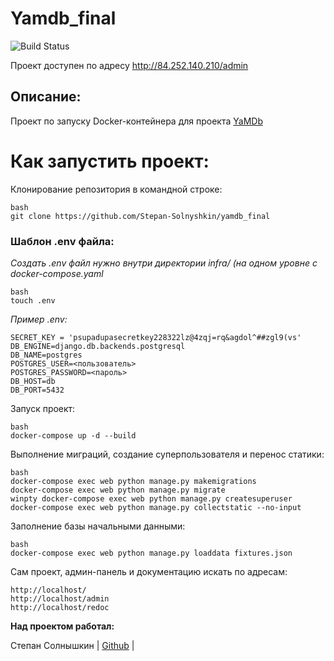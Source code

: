 
# Yamdb_final #

![Build Status](https://github.com/Stepan-Solnyshkin/yamdb_final/actions/workflows/yamdb_workflow.yml/badge.svg)

Проект доступен по адресу http://84.252.140.210/admin

## Описание: ##


Проект по запуску Docker-контейнера для проекта [YaMDb](https://github.com/Stepan-Solnyshkin/api_yamdb)


# Как запустить  проект:

Клонирование репозитория в командной строке:

```
bash
git clone https://github.com/Stepan-Solnyshkin/yamdb_final
```
### Шаблон .env файла:
*Создать .env файл нужно внутри директории infra/ (на одном уровне с docker-compose.yaml*
```
bash
touch .env
```
*Пример .env:*
```
SECRET_KEY = 'psupadupasecretkey228322lz@4zqj=rq&agdol^##zgl9(vs'
DB_ENGINE=django.db.backends.postgresql
DB_NAME=postgres
POSTGRES_USER=<пользователь>
POSTGRES_PASSWORD=<пароль>
DB_HOST=db
DB_PORT=5432
```

Запуск проект:

```
bash
docker-compose up -d --build 
```
Выполнение миграций, создание суперпользователя и перенос статики:
```
bash
docker-compose exec web python manage.py makemigrations
docker-compose exec web python manage.py migrate
winpty docker-compose exec web python manage.py createsuperuser
docker-compose exec web python manage.py collectstatic --no-input
```

Заполнение базы начальными данными:

```
bash
docker-compose exec web python manage.py loaddata fixtures.json
```

Сам проект, админ-панель и документацию искать по адресам:
```
http://localhost/
http://localhost/admin
http://localhost/redoc
```

**Над проектом работал:**

Степан Солнышкин | [Github](https://github.com/Stepan-Solnyshkin) |